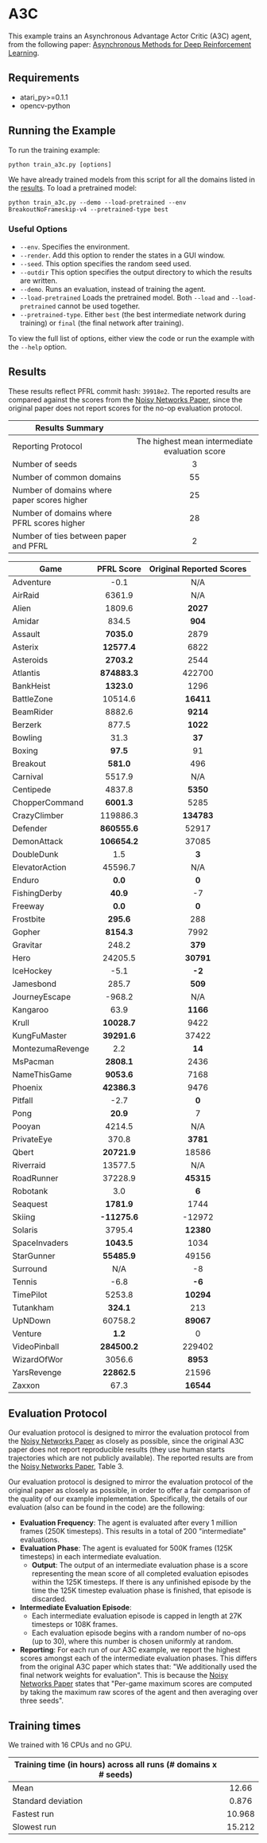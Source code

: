 # A3C
This example trains an Asynchronous Advantage Actor Critic (A3C) agent, from the following paper: [Asynchronous Methods for Deep Reinforcement Learning](https://arxiv.org/abs/1602.01783). 

## Requirements

- atari_py>=0.1.1
- opencv-python

## Running the Example

To run the training example:
```
python train_a3c.py [options]
```

We have already trained models from this script for all the domains listed in the [results](#Results). To load a pretrained model:
```
python train_a3c.py --demo --load-pretrained --env BreakoutNoFrameskip-v4 --pretrained-type best
```

### Useful Options
- `--env`. Specifies the environment. 
- `--render`. Add this option to render the states in a GUI window.
- `--seed`. This option specifies the random seed used.
- `--outdir` This option specifies the output directory to which the results are written.
- `--demo`. Runs an evaluation, instead of training the agent.
- `--load-pretrained` Loads the pretrained model. Both `--load` and `--load-pretrained` cannot be used together.
- `--pretrained-type`. Either `best` (the best intermediate network during training) or `final` (the final network after training).

To view the full list of options, either view the code or run the example with the `--help` option.


## Results
These results reflect PFRL commit hash: `39918e2`. The reported results are compared against the scores from the [Noisy Networks Paper](https://arxiv.org/abs/1706.10295), since the original paper does not report scores for the no-op evaluation protocol.


| Results Summary ||
| ------------- |:-------------:|
| Reporting Protocol | The highest mean intermediate evaluation score |
| Number of seeds | 3 |
| Number of common domains | 55 |
| Number of domains where paper scores higher | 25 |
| Number of domains where PFRL scores higher | 28 |
| Number of ties between paper and PFRL | 2 | 


| Game        | PFRL Score           | Original Reported Scores |
| ------------- |:-------------:|:-------------:|
| Adventure | -0.1| N/A|
| AirRaid | 6361.9| N/A|
| Alien | 1809.6| **2027**|
| Amidar | 834.5| **904**|
| Assault | **7035.0**| 2879|
| Asterix | **12577.4**| 6822|
| Asteroids | **2703.2**| 2544|
| Atlantis | **874883.3**| 422700|
| BankHeist | **1323.0**| 1296|
| BattleZone | 10514.6| **16411**|
| BeamRider | 8882.6| **9214**|
| Berzerk | 877.5| **1022**|
| Bowling | 31.3| **37**|
| Boxing | **97.5**| 91|
| Breakout | **581.0**| 496|
| Carnival | 5517.9| N/A|
| Centipede | 4837.8| **5350**|
| ChopperCommand | **6001.3**| 5285|
| CrazyClimber | 119886.3| **134783**|
| Defender | **860555.6**| 52917|
| DemonAttack | **106654.2**| 37085|
| DoubleDunk | 1.5| **3**|
| ElevatorAction | 45596.7| N/A|
| Enduro | **0.0**| **0**|
| FishingDerby | **40.9**| -7|
| Freeway | **0.0**| **0**|
| Frostbite | **295.6**| 288|
| Gopher | **8154.3**| 7992|
| Gravitar | 248.2| **379**|
| Hero | 24205.5| **30791**|
| IceHockey | -5.1| **-2**|
| Jamesbond | 285.7| **509**|
| JourneyEscape | -968.2| N/A|
| Kangaroo | 63.9| **1166**|
| Krull | **10028.7**| 9422|
| KungFuMaster | **39291.6**| 37422|
| MontezumaRevenge | 2.2| **14**|
| MsPacman | **2808.1**| 2436|
| NameThisGame | **9053.6**| 7168|
| Phoenix | **42386.3**| 9476|
| Pitfall | -2.7| **0**|
| Pong | **20.9**| 7|
| Pooyan | 4214.5| N/A|
| PrivateEye | 370.8| **3781**|
| Qbert | **20721.9**| 18586|
| Riverraid | 13577.5| N/A|
| RoadRunner | 37228.9| **45315**|
| Robotank | 3.0| **6**|
| Seaquest | **1781.9**| 1744|
| Skiing | **-11275.6**| -12972|
| Solaris | 3795.4| **12380**|
| SpaceInvaders | **1043.5**| 1034|
| StarGunner | **55485.9**| 49156|
| Surround | N/A| -8|
| Tennis | -6.8| **-6**|
| TimePilot | 5253.8| **10294**|
| Tutankham | **324.1**| 213|
| UpNDown | 60758.2| **89067**|
| Venture | **1.2**| 0|
| VideoPinball | **284500.2**| 229402|
| WizardOfWor | 3056.6| **8953**|
| YarsRevenge | **22862.5**| 21596|
| Zaxxon | 67.3| **16544**|



## Evaluation Protocol

Our evaluation protocol is designed to mirror the evaluation protocol from the [Noisy Networks Paper](https://arxiv.org/abs/1706.10295) as closely as possible, since the original A3C paper does not report reproducible results (they use human starts trajectories which are not publicly available). The reported results are from the [Noisy Networks Paper](https://arxiv.org/abs/1706.10295), Table 3.

Our evaluation protocol is designed to mirror the evaluation protocol of the original paper as closely as possible, in order to offer a fair comparison of the quality of our example implementation. Specifically, the details of our evaluation (also can be found in the code) are the following:

- **Evaluation Frequency**: The agent is evaluated after every 1 million frames (250K timesteps). This results in a total of 200 "intermediate" evaluations.
- **Evaluation Phase**: The agent is evaluated for 500K frames (125K timesteps) in each intermediate evaluation. 
	- **Output**: The output of an intermediate evaluation phase is a score representing the mean score of all completed evaluation episodes within the 125K timesteps. If there is any unfinished episode by the time the 125K timestep evaluation phase is finished, that episode is discarded.
- **Intermediate Evaluation Episode**: 
	- Each intermediate evaluation episode is capped in length at 27K timesteps or 108K frames.
	- Each evaluation episode begins with a random number of no-ops (up to 30), where this number is chosen uniformly at random.
- **Reporting**: For each run of our A3C example, we report the highest scores amongst each of the intermediate evaluation phases. This differs from the original A3C paper which states that: "We additionally used the final network weights for evaluation". This is because the [Noisy Networks Paper](https://arxiv.org/abs/1706.10295) states that "Per-game maximum scores are computed by taking the maximum raw scores of the agent and then averaging over three seeds".


## Training times

We trained with 16 CPUs and no GPU.


| Training time (in hours) across all runs (# domains x # seeds) | |
| ------------- |:-------------:|
| Mean        |  12.66 |
| Standard deviation | 0.876|
| Fastest run | 10.968|
| Slowest run | 15.212|

